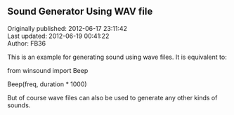 ## Sound Generator Using WAV file  
Originally published: 2012-06-17 23:11:42  
Last updated: 2012-06-19 00:41:22  
Author: FB36   
  
This is an example for generating sound using wave files.
It is equivalent to:

from winsound import Beep

Beep(freq, duration * 1000)

But of course wave files can also be used to generate any other kinds of sounds. 